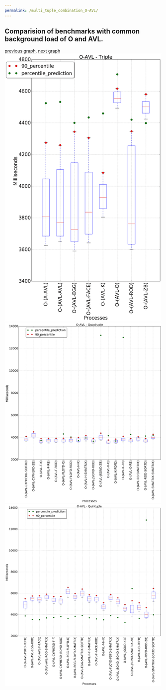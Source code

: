 ```yaml
---
permalink: /multi_tuple_combination_O-AVL/
---
```



## Comparision of benchmarks with common background load of O and AVL.

[previous graph](../multi_tuple_combination_K-ZB/), [next graph](../multi_tuple_combination_O-A/)
![graph figure](./images/triple/O/O-AVL_box.png)![graph figure](./images/quadruple/O/O-AVL_box.png)![graph figure](./images/quintuple/O/O-AVL_box.png)